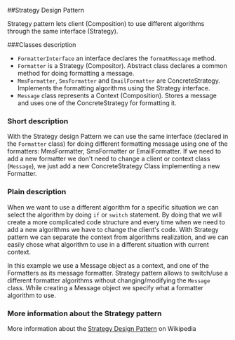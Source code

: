 ##Strategy Design Pattern

Strategy pattern lets client (Composition) to use different algorithms through the same interface (Strategy).

###Classes description

* `FormatterInterface` an interface declares the `formatMessage` method.
* `Formatter` is a Strategy (Compositor). Abstract class declares a common method for doing formatting a message.
* `MmsFormatter`, `SmsFormatter` and `EmailFormatter` are ConcreteStrategy. Implements the formatting algorithms using the Strategy interface.
* `Message` class represents a Context (Composition). Stores a message and uses one of the ConcreteStrategy for formatting it.

### Short description

With the Strategy design Pattern we can use the same interface (declared in the `Formatter` class) for doing different formatting message using one of the formatters: MmsFormatter, SmsFormatter or EmailFormatter.
If we need to add a new formatter we don't need to change a client or context class (`Message`), we just add a new ConcreteStrategy Class implementing a new Formatter.

### Plain description

When we want to use a different algorithm for a specific situation we can select the algorithm by doing `if` or `switch` statement.
By doing that we will create a more complicated code structure and every time when we need to add a new algorithms we have to change
the client's code. With Strategy pattern we can separate the context from algorithms realization, and we can easily chose what algorithm
to use in a different situation with current context.

In this example we use a Message object as a context, and one of the Formatters as its message formatter. Strategy pattern
allows to switch/use a different formatter algorithms without changing/modifying the `Message` class. While creating a Message object we specify
what a formatter algorithm to use.

### More information about the Strategy pattern

More information about the [Strategy Design Pattern](https://en.wikipedia.org/wiki/Strategy_pattern) on Wikipedia
